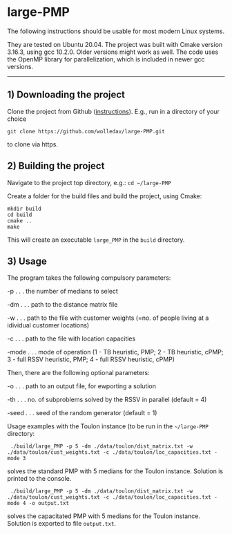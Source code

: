 # large-PMP

The following instructions should be usable for most modern Linux systems.

They are tested on Ubuntu 20.04. The project was built with Cmake version 3.16.3, using gcc 10.2.0. Older versions might work as well. The code uses the OpenMP library for parallelization, which is included in newer gcc versions.

---

## 1) Downloading the project

Clone the project from Github ([instructions](https://docs.github.com/en/github/creating-cloning-and-archiving-repositories/cloning-a-repository-from-github/cloning-a-repository)). E.g., run in a directory of your choice

```git clone https://github.com/wolledav/large-PMP.git```

to clone via https.

## 2) Building the project

Navigate to the project top directory, e.g.: ```cd ~/large-PMP``` 

Create a folder for the build files and build the project, using Cmake:

```
mkdir build
cd build
cmake ..
make
```

This will create an executable ```large_PMP``` in the ```build``` directory.

## 3) Usage

The program takes the following compulsory parameters: 

-p . . . the number of medians to select

-dm . . . path to the distance matrix file

-w . . . path to the file with customer weights (=no. of people living at a idividual customer locations)

-c . . . path to the file with location capacities

-mode . . . mode of operation (1 - TB heuristic, PMP; 2 - TB heuristic, cPMP; 3 - full RSSV heuristic, PMP; 4 - full RSSV heuristic, cPMP)

Then, there are the following optional parameters:

-o . . . path to an output file, for ewporting a solution

-th . . . no. of subproblems solved by the RSSV in parallel (default = 4)

-seed . . . seed of the random generator (default = 1)

Usage examples with the Toulon instance (to be run in the ```~/large-PMP``` directory:

```
 ./build/large_PMP -p 5 -dm ./data/toulon/dist_matrix.txt -w ./data/toulon/cust_weights.txt -c ./data/toulon/loc_capacities.txt -mode 3
```
solves the standard PMP with 5 medians for the Toulon instance. Solution is printed to the console.
```
 ./build/large_PMP -p 5 -dm ./data/toulon/dist_matrix.txt -w ./data/toulon/cust_weights.txt -c ./data/toulon/loc_capacities.txt -mode 4 -o output.txt
```
solves the capacitated PMP with 5 medians for the Toulon instance. Solution is exported to file `output.txt`.



